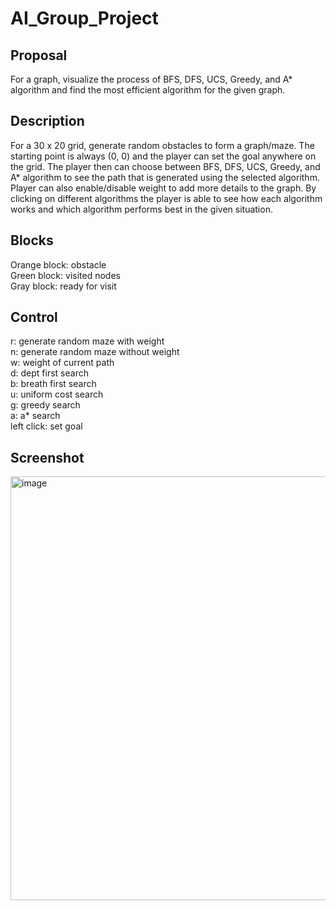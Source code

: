 # AI_Group_Project

## Proposal
For a graph, visualize the process of BFS, DFS, UCS, Greedy, and A* algorithm and find the most efficient algorithm for the given graph.

## Description
For a 30 x 20 grid, generate random obstacles to form a graph/maze. The starting point is always (0, 0) and the player can set the goal anywhere on the grid. The player then can choose between BFS, DFS, UCS, Greedy, and A* algorithm to see the path that is generated using the selected algorithm. Player can also enable/disable weight to add more details to the graph. By clicking on different algorithms the player is able to see how each algorithm works and which algorithm performs best in the given situation.

## Blocks
Orange block: obstacle<br />
Green block: visited nodes<br />
Gray block: ready for visit 

## Control
r: generate random maze with weight<br />
n: generate random maze without weight<br />
w: weight of current path<br />
d: dept first search<br />
b: breath first search<br />
u: uniform cost search<br />
g: greedy search<br />
a: a* search<br />
left click: set goal

## Screenshot
<img width="678" alt="image" src="https://user-images.githubusercontent.com/61720063/228260035-435b1b0c-ff7d-42ae-877f-a68e0c30f3bb.png">
